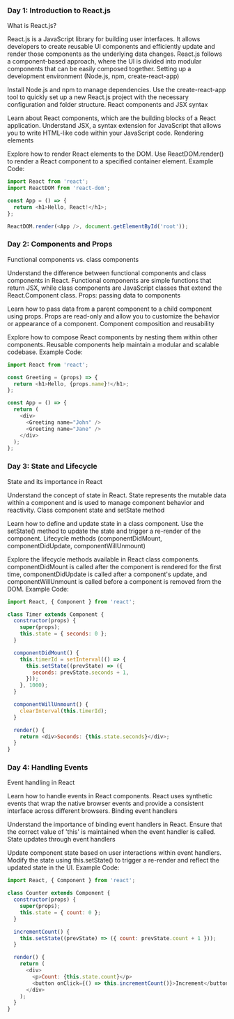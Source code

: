 ### Day 1: Introduction to React.js

What is React.js?

React.js is a JavaScript library for building user interfaces. It allows developers to create reusable UI components and efficiently update and render those components as the underlying data changes. React.js follows a component-based approach, where the UI is divided into modular components that can be easily composed together.
Setting up a development environment (Node.js, npm, create-react-app)

Install Node.js and npm to manage dependencies.
Use the create-react-app tool to quickly set up a new React.js project with the necessary configuration and folder structure.
React components and JSX syntax

Learn about React components, which are the building blocks of a React application.
Understand JSX, a syntax extension for JavaScript that allows you to write HTML-like code within your JavaScript code.
Rendering elements

Explore how to render React elements to the DOM.
Use ReactDOM.render() to render a React component to a specified container element.
Example Code:
```js
import React from 'react';
import ReactDOM from 'react-dom';

const App = () => {
  return <h1>Hello, React!</h1>;
};

ReactDOM.render(<App />, document.getElementById('root'));
```

### Day 2: Components and Props

Functional components vs. class components

Understand the difference between functional components and class components in React.
Functional components are simple functions that return JSX, while class components are JavaScript classes that extend the React.Component class.
Props: passing data to components

Learn how to pass data from a parent component to a child component using props.
Props are read-only and allow you to customize the behavior or appearance of a component.
Component composition and reusability

Explore how to compose React components by nesting them within other components.
Reusable components help maintain a modular and scalable codebase.
Example Code:
```js
import React from 'react';

const Greeting = (props) => {
  return <h1>Hello, {props.name}!</h1>;
};

const App = () => {
  return (
    <div>
      <Greeting name="John" />
      <Greeting name="Jane" />
    </div>
  );
};
```

### Day 3: State and Lifecycle

State and its importance in React

Understand the concept of state in React.
State represents the mutable data within a component and is used to manage component behavior and reactivity.
Class component state and setState method

Learn how to define and update state in a class component.
Use the setState() method to update the state and trigger a re-render of the component.
Lifecycle methods (componentDidMount, componentDidUpdate, componentWillUnmount)

Explore the lifecycle methods available in React class components.
componentDidMount is called after the component is rendered for the first time, componentDidUpdate is called after a component's update, and componentWillUnmount is called before a component is removed from the DOM.
Example Code:
```js
import React, { Component } from 'react';

class Timer extends Component {
  constructor(props) {
    super(props);
    this.state = { seconds: 0 };
  }

  componentDidMount() {
    this.timerId = setInterval(() => {
      this.setState((prevState) => ({
        seconds: prevState.seconds + 1,
      }));
    }, 1000);
  }

  componentWillUnmount() {
    clearInterval(this.timerId);
  }

  render() {
    return <div>Seconds: {this.state.seconds}</div>;
  }
}
```

### Day 4: Handling Events

Event handling in React

Learn how to handle events in React components.
React uses synthetic events that wrap the native browser events and provide a consistent interface across different browsers.
Binding event handlers

Understand the importance of binding event handlers in React.
Ensure that the correct value of 'this' is maintained when the event handler is called.
State updates through event handlers

Update component state based on user interactions within event handlers.
Modify the state using this.setState() to trigger a re-render and reflect the updated state in the UI.
Example Code:
```js
import React, { Component } from 'react';

class Counter extends Component {
  constructor(props) {
    super(props);
    this.state = { count: 0 };
  }

  incrementCount() {
    this.setState((prevState) => ({ count: prevState.count + 1 }));
  }

  render() {
    return (
      <div>
        <p>Count: {this.state.count}</p>
        <button onClick={() => this.incrementCount()}>Increment</button>
      </div>
    );
  }
}
```
